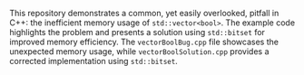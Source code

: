 This repository demonstrates a common, yet easily overlooked, pitfall in C++: the inefficient memory usage of `std::vector<bool>`.  The example code highlights the problem and presents a solution using `std::bitset` for improved memory efficiency.  The `vectorBoolBug.cpp` file showcases the unexpected memory usage, while `vectorBoolSolution.cpp` provides a corrected implementation using `std::bitset`.